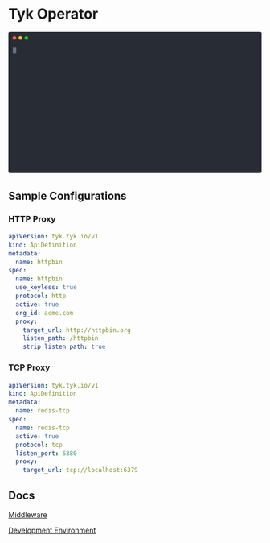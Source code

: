 # Tyk Operator

![Demo](./docs/img/demo.svg)

## Sample Configurations

### HTTP Proxy

```yaml
apiVersion: tyk.tyk.io/v1
kind: ApiDefinition
metadata:
  name: httpbin
spec:
  name: httpbin
  use_keyless: true
  protocol: http
  active: true
  org_id: acme.com
  proxy:
    target_url: http://httpbin.org
    listen_path: /httpbin
    strip_listen_path: true
```

### TCP Proxy

```yaml
apiVersion: tyk.tyk.io/v1
kind: ApiDefinition
metadata:
  name: redis-tcp
spec:
  name: redis-tcp
  active: true
  protocol: tcp
  listen_port: 6380
  proxy:
    target_url: tcp://localhost:6379
```

## Docs

[Middleware](./docs/middleware.md)

[Development Environment](./docs/development.md)
